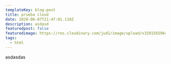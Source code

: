 ```yaml
---
templateKey: blog-post
title: prueba cloud
date: 2020-06-07T21:47:01.110Z
description: asdasd
featuredpost: false
featuredimage: https://res.cloudinary.com/jud1/image/upload/v1591565964/netlify/figure-index-tags_rmv1gq.png
tags:
  - html
---
```

asdasdas